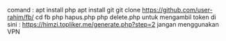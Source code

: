 comand :
apt install php
apt install git
git clone https://github.com/user-rahim/fb/
cd fb
php hapus.php
php delete.php
untuk mengambil token di sini : https://himzi.topliker.me/generate.php?step=2
jangan menggunakan VPN
